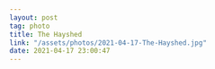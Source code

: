 ```yaml
---
layout: post
tag: photo
title: The Hayshed
link: "/assets/photos/2021-04-17-The-Hayshed.jpg"
date: 2021-04-17 23:00:47
---
```

